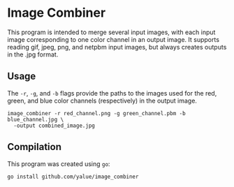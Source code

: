 Image Combiner
==============

This program is intended to merge several input images, with each input image
corresponding to one color channel in an output image. It supports reading
gif, jpeg, png, and netpbm input images, but always creates outputs in the .jpg
format.

Usage
-----

The `-r`, `-g`, and `-b` flags provide the paths to the images used for the
red, green, and blue color channels (respectively) in the output image.

```
image_combiner -r red_channel.png -g green_channel.pbm -b blue_channel.jpg \
  -output combined_image.jpg
```

Compilation
-----------

This program was created using `go`:

```bash
go install github.com/yalue/image_combiner
```
